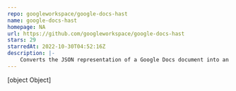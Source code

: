 ```yaml
---
repo: googleworkspace/google-docs-hast
name: google-docs-hast
homepage: NA
url: https://github.com/googleworkspace/google-docs-hast
stars: 29
starredAt: 2022-10-30T04:52:16Z
description: |-
    Converts the JSON representation of a Google Docs document into an HTML abstract syntax tree (HAST).
---
```


[object Object]
